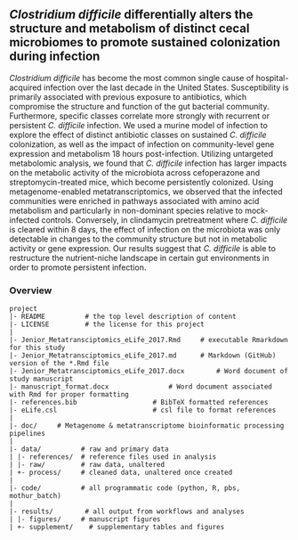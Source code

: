 
## *Clostridium difficile* differentially alters the structure and metabolism of distinct cecal microbiomes to promote sustained colonization during infection


*Clostridium difficile* has become the most common single cause of hospital-acquired infection over the last decade in the United States. Susceptibility is primarily associated with previous exposure to antibiotics, which compromise the structure and function of the gut bacterial community. Furthermore, specific classes correlate more strongly with recurrent or persistent *C. difficile* infection. We used a murine model of infection to explore the effect of distinct antibiotic classes on sustained *C. difficile* colonization, as well as the impact of infection on community-level gene expression and metabolism 18 hours post-infection. Utilizing untargeted metabolomic analysis, we found that *C. difficile* infection has larger impacts on the metabolic activity of the microbiota across cefoperazone and streptomycin-treated mice, which become persistently colonized. Using metagenome-enabled metatranscriptomics, we observed that the infected communities were enriched in pathways associated with amino acid metabolism and particularly in non-dominant species relative to mock-infected controls. Conversely, in clindamycin pretreatment where *C. difficile* is cleared within 8 days, the effect of infection on the microbiota was only detectable in changes to the community structure but not in metabolic activity or gene expression. Our results suggest that *C. difficile* is able to restructure the nutrient-niche landscape in certain gut environments in order to promote persistent infection.


### Overview

	project
	|- README          # the top level description of content
	|- LICENSE         # the license for this project
	|
	|- Jenior_Metatransciptomics_eLife_2017.Rmd		# executable Rmarkdown for this study
	|- Jenior_Metatransciptomics_eLife_2017.md		# Markdown (GitHub) version of the *.Rmd file
	|- Jenior_Metatransciptomics_eLife_2017.docx		# Word document of study manuscript
	|- manuscript_format.docx				# Word document associated with Rmd for proper formatting
	|- references.bib					# BibTeX formatted references
	|- eLife.csl						# csl file to format references
	|
	|- doc/		# Metagenome & metatranscriptome bioinformatic processing pipelines
	|
	|- data/          # raw and primary data
	| |- references/  # reference files used in analysis
	| |- raw/         # raw data, unaltered
	| +- process/     # cleaned data, unaltered once created
	|
	|- code/          # all programmatic code (python, R, pbs, mothur_batch)
	|
	|- results/        # all output from workflows and analyses
	| |- figures/     # manuscript figures
	| +- supplement/    # supplementary tables and figures


